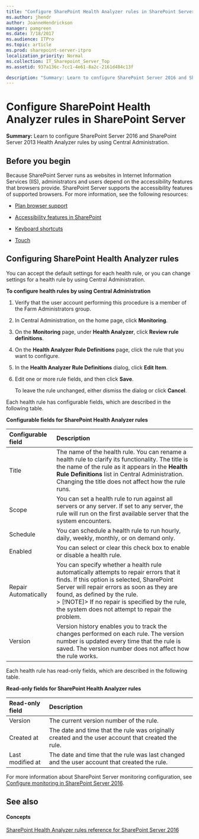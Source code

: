 ```yaml
---
title: "Configure SharePoint Health Analyzer rules in SharePoint Server"
ms.author: jhendr
author: JoanneHendrickson
manager: pamgreen
ms.date: 7/18/2017
ms.audience: ITPro
ms.topic: article
ms.prod: sharepoint-server-itpro
localization_priority: Normal
ms.collection: IT_Sharepoint_Server_Top
ms.assetid: 937a136c-7cc1-4e61-8a2c-2161d484c13f

description: "Summary: Learn to configure SharePoint Server 2016 and SharePoint Server 2013 Health Analyzer rules by using Central Administration."
---
```


# Configure SharePoint Health Analyzer rules in SharePoint Server

 **Summary:** Learn to configure SharePoint Server 2016 and SharePoint Server 2013 Health Analyzer rules by using Central Administration. 
  
## Before you begin
<a name="begin"> </a>

Because SharePoint Server runs as websites in Internet Information Services (IIS), administrators and users depend on the accessibility features that browsers provide. SharePoint Server supports the accessibility features of supported browsers. For more information, see the following resources:
  
- [Plan browser support](https://go.microsoft.com/fwlink/p/?LinkId=246502)
    
- [Accessibility features in SharePoint ](https://go.microsoft.com/fwlink/p/?LinkId=246501)
    
- [Keyboard shortcuts](https://go.microsoft.com/fwlink/p/?LinkID=246504)
    
- [Touch](https://go.microsoft.com/fwlink/p/?LinkId=246506)
    
## Configuring SharePoint Health Analyzer rules
<a name="begin"> </a>

You can accept the default settings for each health rule, or you can change settings for a health rule by using Central Administration.
  
 **To configure health rules by using Central Administration**
  
1. Verify that the user account performing this procedure is a member of the Farm Administrators group. 
    
2. In Central Administration, on the home page, click **Monitoring**.
    
3. On the **Monitoring** page, under **Health Analyzer**, click **Review rule definitions**.
    
4. On the **Health Analyzer Rule Definitions** page, click the rule that you want to configure. 
    
5. In the **Health Analyzer Rule Definitions** dialog, click **Edit Item**.
    
6. Edit one or more rule fields, and then click **Save**.
    
    To leave the rule unchanged, either dismiss the dialog or click **Cancel**.
    
Each health rule has configurable fields, which are described in the following table.
  
**Configurable fields for SharePoint Health Analyzer rules**

|**Configurable field**|**Description**|
|:-----|:-----|
|Title  <br/> |The name of the health rule. You can rename a health rule to clarify its functionality. The title is the name of the rule as it appears in the **Health Rule Definitions** list in Central Administration.  <br/> Changing the title does not affect how the rule runs.  <br/> |
|Scope  <br/> |You can set a health rule to run against all servers or any server. If set to any server, the rule will run on the first available server that the system encounters.  <br/> |
|Schedule  <br/> |You can schedule a health rule to run hourly, daily, weekly, monthly, or on demand only.  <br/> |
|Enabled  <br/> |You can select or clear this check box to enable or disable a health rule.  <br/> |
|Repair Automatically  <br/> |You can specify whether a health rule automatically attempts to repair errors that it finds. If this option is selected, SharePoint Server will repair errors as soon as they are found, as defined by the rule.  <br/> > [!NOTE]> If no repair is specified by the rule, the system does not attempt to repair the problem.           |
|Version  <br/> |Version history enables you to track the changes performed on each rule. The version number is updated every time that the rule is saved. The version number does not affect how the rule works.  <br/> |
   
Each health rule has read-only fields, which are described in the following table.
  
**Read-only fields for SharePoint Health Analyzer rules**

|**Read-only field**|**Description**|
|:-----|:-----|
|Version  <br/> |The current version number of the rule.  <br/> |
|Created at  <br/> |The date and time that the rule was originally created and the user account that created the rule.  <br/> |
|Last modified at  <br/> |The date and time that the rule was last changed and the user account that created the rule.  <br/> |
   
For more information about SharePoint Server monitoring configuration, see [Configure monitoring in SharePoint Server 2016](configure-monitoring.md).
  
## See also
<a name="begin"> </a>

#### Concepts

[SharePoint Health Analyzer rules reference for SharePoint Server 2016](../technical-reference/sharepoint-health-analyzer-rules-reference.md)

